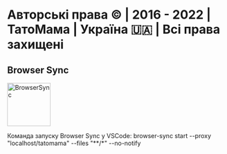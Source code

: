 <h1>Авторські права © | 2016 - 2022 | ТатоМама | Україна 🇺🇦 | Всі права захищені</h1>
<h2>Browser Sync</h2>
<img src="https://avatars.githubusercontent.com/u/10654171?s=200&amp;v=4" width="100" height="100" alt="BrowserSync">
<p>Команда запуску Browser Sync у VSCode: browser-sync start --proxy "localhost/tatomama" --files "**/*" --no-notify</p>
